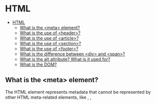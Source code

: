 # HTML

- [HTML](#html)
  - [What is the \<meta\> element?](#what-is-the-meta-element)
  - [What is the use of \<header\>?](#what-is-the-use-of-header)
  - [What is the use of \<article\>?](#what-is-the-use-of-article)
  - [What is the use of \<section\>?](#what-is-the-use-of-section)
  - [What is the use of \<footer\>?](#what-is-the-use-of-footer)
  - [What is the difference between \<div\> and \<span\>?](#what-is-the-difference-between-div-and-span)
  - [What is the alt attribute? What is it used for?](#what-is-the-alt-attribute-what-is-it-used-for)
  - [What is the DOM?](#what-is-the-dom)

## What is the \<meta\> element?

The <meta> HTML element represents metadata that cannot be represented by other HTML meta-related elements, like <base>, <link>, <script>, <style> or <title>.

**[⬆ Back to Top](#html)**

## What is the use of \<header\>?

The \<header\> HTML element represents introductory content, typically a group of introductory or navigational aids. It may contain some heading elements but also a logo, a search form, an author name, and other elements.

**[⬆ Back to Top](#html)**

## What is the use of \<article\>?

The \<article\> HTML element represents a **self-contained** composition in a document, page, application, or site, which is intended to be independently distributable or reusable (e.g., in syndication).

Examples include: a forum post, a magazine or newspaper article, or a blog entry, a product card, a user-submitted comment, an interactive widget or gadget, or any other independent item of content.

**[⬆ Back to Top](#html)**

## What is the use of \<section\>?

The \<section\> HTML element represents a generic standalone section of a document, which doesn't have a more specific semantic element to represent it.

Sections should always have a heading, with very few exceptions.

**[⬆ Back to Top](#html)**

## What is the use of \<footer\>?

The \<footer\> HTML element represents a footer for its nearest ancestor sectioning content or sectioning root element.

A \<footer\> typically contains information about the author of the section, copyright data or links to related documents

**[⬆ Back to Top](#html)**

## What is the difference between \<div\> and \<span\>?

- div is a block element
- span is an inline element.

This means that to use them semantically, divs should be used to wrap sections of a document, while spans should be used to wrap small portions of text, images, etc.

**[⬆ Back to Top](#html)**

## What is the alt attribute? What is it used for?

The required alt attribute specifies an **alternate text** for an **image**, if the image **cannot be displayed**.

The alt attribute provides alternative information for an image if a user for some reason cannot view it (because of slow connection, an error in the src attribute, or if the user uses a screen reader).

**[⬆ Back to Top](#html)**

## What is the DOM?

The Document Object Model (DOM) is a programming interface for web documents. It represents the page so that programs can change the document structure, style, and content. The DOM represents the document as nodes and objects; that way, programming languages can interact with the page.

**[⬆ Back to Top](#html)**
